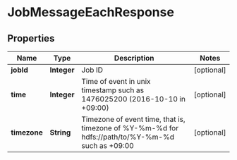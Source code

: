 
# JobMessageEachResponse

## Properties
Name | Type | Description | Notes
------------ | ------------- | ------------- | -------------
**jobId** | **Integer** | Job ID |  [optional]
**time** | **Integer** | Time of event in unix timestamp such as 1476025200 (2016-10-10 in +09:00) |  [optional]
**timezone** | **String** | Timezone of event time, that is, timezone of %Y-%m-%d for hdfs://path/to/%Y-%m-%d such as +09:00 |  [optional]



